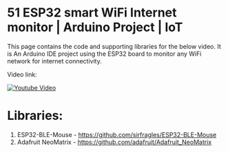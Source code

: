 # 51 ESP32 smart WiFi Internet monitor | Arduino Project | IoT
This page contains the code and supporting libraries for the below video. 
It is An Arduino IDE project using the ESP32 board to monitor any WiFi network for internet connectivity.

Video link:


[![Youtube Video](https://img.youtube.com/vi/csHpL5XoJrs/0.jpg)](https://www.youtube.com/watch?v=csHpL5XoJrs)


# Libraries:

1. ESP32-BLE-Mouse - https://github.com/sirfragles/ESP32-BLE-Mouse
2. Adafruit NeoMatrix - https://github.com/adafruit/Adafruit_NeoMatrix
